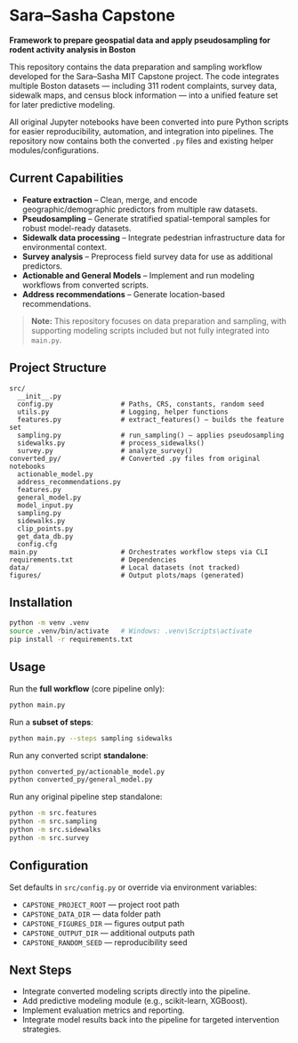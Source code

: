 # Sara–Sasha Capstone  
**Framework to prepare geospatial data and apply pseudosampling for rodent activity analysis in Boston**  

This repository contains the data preparation and sampling workflow developed for the Sara–Sasha MIT Capstone project. The code integrates multiple Boston datasets — including 311 rodent complaints, survey data, sidewalk maps, and census block information — into a unified feature set for later predictive modeling.  

All original Jupyter notebooks have been converted into pure Python scripts for easier reproducibility, automation, and integration into pipelines. The repository now contains both the converted `.py` files and existing helper modules/configurations.

## Current Capabilities  
- **Feature extraction** – Clean, merge, and encode geographic/demographic predictors from multiple raw datasets.  
- **Pseudosampling** – Generate stratified spatial-temporal samples for robust model-ready datasets.  
- **Sidewalk data processing** – Integrate pedestrian infrastructure data for environmental context.  
- **Survey analysis** – Preprocess field survey data for use as additional predictors.  
- **Actionable and General Models** – Implement and run modeling workflows from converted scripts.  
- **Address recommendations** – Generate location-based recommendations.  

> **Note:** This repository focuses on data preparation and sampling, with supporting modeling scripts included but not fully integrated into `main.py`.

## Project Structure  
```
src/
  __init__.py
  config.py                 # Paths, CRS, constants, random seed
  utils.py                  # Logging, helper functions
  features.py               # extract_features() – builds the feature set
  sampling.py               # run_sampling() – applies pseudosampling
  sidewalks.py              # process_sidewalks()
  survey.py                 # analyze_survey()
converted_py/               # Converted .py files from original notebooks
  actionable_model.py
  address_recommendations.py
  features.py
  general_model.py
  model_input.py
  sampling.py
  sidewalks.py
  clip_points.py
  get_data_db.py
  config.cfg
main.py                     # Orchestrates workflow steps via CLI
requirements.txt            # Dependencies
data/                       # Local datasets (not tracked)
figures/                    # Output plots/maps (generated)
```

## Installation  
```bash
python -m venv .venv
source .venv/bin/activate   # Windows: .venv\Scripts\activate
pip install -r requirements.txt
```

## Usage  
Run the **full workflow** (core pipeline only):  
```bash
python main.py
```

Run a **subset of steps**:  
```bash
python main.py --steps sampling sidewalks
```

Run any converted script **standalone**:  
```bash
python converted_py/actionable_model.py
python converted_py/general_model.py
```

Run any original pipeline step standalone:  
```bash
python -m src.features
python -m src.sampling
python -m src.sidewalks
python -m src.survey
```

## Configuration  
Set defaults in `src/config.py` or override via environment variables:  
- `CAPSTONE_PROJECT_ROOT` — project root path  
- `CAPSTONE_DATA_DIR` — data folder path  
- `CAPSTONE_FIGURES_DIR` — figures output path  
- `CAPSTONE_OUTPUT_DIR` — additional outputs path  
- `CAPSTONE_RANDOM_SEED` — reproducibility seed  

## Next Steps  
- Integrate converted modeling scripts directly into the pipeline.  
- Add predictive modeling module (e.g., scikit-learn, XGBoost).  
- Implement evaluation metrics and reporting.  
- Integrate model results back into the pipeline for targeted intervention strategies.  
